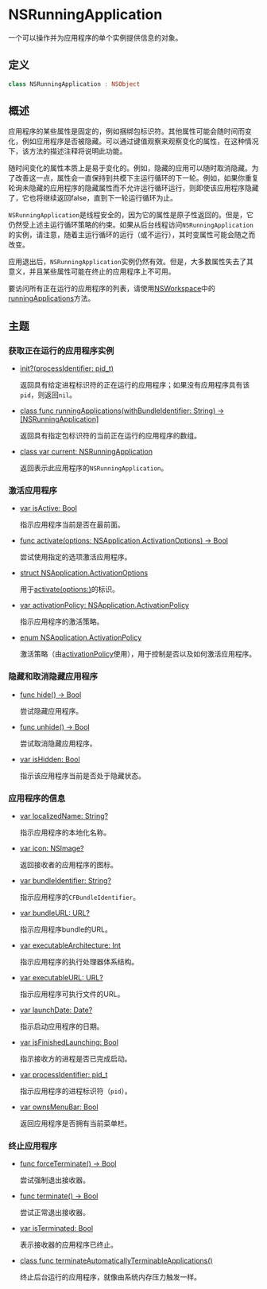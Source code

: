 # NSRunningApplication

一个可以操作并为应用程序的单个实例提供信息的对象。

## 定义

```swift
class NSRunningApplication : NSObject
```

## 概述

应用程序的某些属性是固定的，例如捆绑包标识符。其他属性可能会随时间而变化，例如应用程序是否被隐藏。可以通过键值观察来观察变化的属性，在这种情况下，该方法的描述注释将说明此功能。

随时间变化的属性本质上是易于变化的。例如，隐藏的应用可以随时取消隐藏。为了改善这一点，属性会一直保持到共模下主运行循环的下一轮。例如，如果你重复轮询未隐藏的应用程序的隐藏属性而不允许运行循环运行，则即使该应用程序隐藏了，它也将继续返回false，直到下一轮运行循环为止。

`NSRunningApplication`是线程安全的，因为它的属性是原子性返回的。但是，它仍然受上述主运行循环策略的约束。如果从后台线程访问`NSRunningApplication`的实例，请注意，随着主运行循环的运行（或不运行），其时变属性可能会随之而改变。

应用退出后，`NSRunningApplication`实例仍然有效。但是，大多数属性失去了其意义，并且某些属性可能在终止的应用程序上不可用。

要访问所有正在运行的应用程序的列表，请使用[NSWorkspace]()中的[runningApplications]()方法。

## 主题

### 获取正在运行的应用程序实例

* [init?(processIdentifier: pid_t)]()

    返回具有给定进程标识符的正在运行的应用程序；如果没有应用程序具有该`pid`，则返回`nil`。

* [class func runningApplications(withBundleIdentifier: String) -> [NSRunningApplication]]()

    返回具有指定包标识符的当前正在运行的应用程序的数组。

* [class var current: NSRunningApplication]()

    返回表示此应用程序的`NSRunningApplication`。

### 激活应用程序

* [var isActive: Bool]()

    指示应用程序当前是否在最前面。

* [func activate(options: NSApplication.ActivationOptions) -> Bool]()

    尝试使用指定的选项激活应用程序。

* [struct NSApplication.ActivationOptions]()

    用于[activate(options:)]()的标识。

* [var activationPolicy: NSApplication.ActivationPolicy]()

    指示应用程序的激活策略。

* [enum NSApplication.ActivationPolicy]()

    激活策略（由[activationPolicy]()使用），用于控制是否以及如何激活应用程序。

### 隐藏和取消隐藏应用程序

* [func hide() -> Bool]()

    尝试隐藏应用程序。

* [func unhide() -> Bool]()

    尝试取消隐藏应用程序。

* [var isHidden: Bool]()

    指示该应用程序当前是否处于隐藏状态。

### 应用程序的信息

* [var localizedName: String?]()

    指示应用程序的本地化名称。

* [var icon: NSImage?]()

    返回接收者的应用程序的图标。

* [var bundleIdentifier: String?]()

    指示应用程序的`CFBundleIdentifier`。

* [var bundleURL: URL?]()

    指示应用程序bundle的URL。

* [var executableArchitecture: Int]()

    指示应用程序的执行处理器体系结构。

* [var executableURL: URL?]()

    指示应用程序可执行文件的URL。

* [var launchDate: Date?]()

    指示启动应用程序的日期。

* [var isFinishedLaunching: Bool]()

    指示接收方的进程是否已完成启动。

* [var processIdentifier: pid_t]()

    指示应用程序的进程标识符（`pid`）。

* [var ownsMenuBar: Bool]()

    返回应用程序是否拥有当前菜单栏。

### 终止应用程序

* [func forceTerminate() -> Bool]()

    尝试强制退出接收器。

* [func terminate() -> Bool]()

    尝试正常退出接收器。

* [var isTerminated: Bool]()

    表示接收器的应用程序已终止。

* [class func terminateAutomaticallyTerminableApplications()]()

    终止后台运行的应用程序，就像由系统内存压力触发一样。
